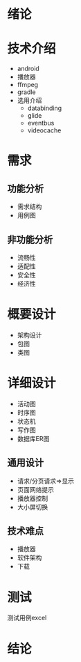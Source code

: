# 绪论

# 技术介绍
- android
- 播放器
- ffmpeg
- gradle
- 选用介绍
    - databinding
    - glide
    - eventbus
    - videocache

# 需求

## 功能分析
- 需求结构
- 用例图

## 非功能分析
- 流畅性
- 适配性
- 安全性
- 经济性

# 概要设计
- 架构设计
- 包图
- 类图

# 详细设计 
- 活动图
- 时序图
- 状态机
- 写作图
- 数据库ER图

## 通用设计
- 请求/分页请求=>显示
- 页面网络提示
- 播放器控制
- 大小屏切换

## **技术难点**
- 播放器
- 软件架构
- 下载

# 测试
测试用例excel

# 结论

